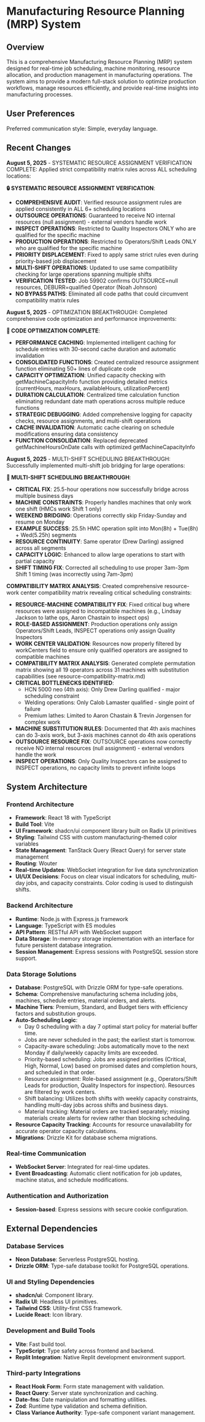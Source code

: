 # Manufacturing Resource Planning (MRP) System

## Overview
This is a comprehensive Manufacturing Resource Planning (MRP) system designed for real-time job scheduling, machine monitoring, resource allocation, and production management in manufacturing operations. The system aims to provide a modern full-stack solution to optimize production workflows, manage resources efficiently, and provide real-time insights into manufacturing processes.

## User Preferences
Preferred communication style: Simple, everyday language.

## Recent Changes

**August 5, 2025** - SYSTEMATIC RESOURCE ASSIGNMENT VERIFICATION COMPLETE: Applied strict compatibility matrix rules across ALL scheduling locations:

**🔒 SYSTEMATIC RESOURCE ASSIGNMENT VERIFICATION**:
- **COMPREHENSIVE AUDIT**: Verified resource assignment rules are applied consistently in ALL 6+ scheduling locations
- **OUTSOURCE OPERATIONS**: Guaranteed to receive NO internal resources (null assignment) - external vendors handle work
- **INSPECT OPERATIONS**: Restricted to Quality Inspectors ONLY who are qualified for the specific machine
- **PRODUCTION OPERATIONS**: Restricted to Operators/Shift Leads ONLY who are qualified for the specific machine
- **PRIORITY DISPLACEMENT**: Fixed to apply same strict rules even during priority-based job displacement
- **MULTI-SHIFT OPERATIONS**: Updated to use same compatibility checking for large operations spanning multiple shifts
- **VERIFICATION TESTED**: Job 59902 confirms OUTSOURCE=null resources, DEBURR=qualified Operator (Noah Johnson)
- **NO BYPASS PATHS**: Eliminated all code paths that could circumvent compatibility matrix rules

**August 5, 2025** - OPTIMIZATION BREAKTHROUGH: Completed comprehensive code optimization and performance improvements:

**🚀 CODE OPTIMIZATION COMPLETE**:
- **PERFORMANCE CACHING**: Implemented intelligent caching for schedule entries with 30-second cache duration and automatic invalidation
- **CONSOLIDATED FUNCTIONS**: Created centralized resource assignment function eliminating 50+ lines of duplicate code
- **CAPACITY OPTIMIZATION**: Unified capacity checking with getMachineCapacityInfo function providing detailed metrics (currentHours, maxHours, availableHours, utilizationPercent)
- **DURATION CALCULATION**: Centralized time calculation function eliminating redundant date math operations across multiple reduce functions
- **STRATEGIC DEBUGGING**: Added comprehensive logging for capacity checks, resource assignments, and multi-shift operations
- **CACHE INVALIDATION**: Automatic cache clearing on schedule modifications ensuring data consistency
- **FUNCTION CONSOLIDATION**: Replaced deprecated getMachineHoursOnDate calls with optimized getMachineCapacityInfo

**August 5, 2025** - MULTI-SHIFT SCHEDULING BREAKTHROUGH: Successfully implemented multi-shift job bridging for large operations:

**🎯 MULTI-SHIFT SCHEDULING BREAKTHROUGH**:
- **CRITICAL FIX**: 25.5-hour operations now successfully bridge across multiple business days
- **MACHINE CONSTRAINTS**: Properly handles machines that only work one shift (HMCs work Shift 1 only)
- **WEEKEND BRIDGING**: Operations correctly skip Friday-Sunday and resume on Monday
- **EXAMPLE SUCCESS**: 25.5h HMC operation split into Mon(8h) + Tue(8h) + Wed(5.25h) segments
- **RESOURCE CONTINUITY**: Same operator (Drew Darling) assigned across all segments
- **CAPACITY LOGIC**: Enhanced to allow large operations to start with partial capacity
- **SHIFT TIMING FIX**: Corrected all scheduling to use proper 3am-3pm Shift 1 timing (was incorrectly using 7am-3pm)

**COMPATIBILITY MATRIX ANALYSIS**: Created comprehensive resource-work center compatibility matrix revealing critical scheduling constraints:
- **RESOURCE-MACHINE COMPATIBILITY FIX**: Fixed critical bug where resources were assigned to incompatible machines (e.g., Lindsay Jackson to lathe ops, Aaron Chastain to inspect ops)
- **ROLE-BASED ASSIGNMENT**: Production operations only assign Operators/Shift Leads, INSPECT operations only assign Quality Inspectors
- **WORK CENTER VALIDATION**: Resources now properly filtered by workCenters field to ensure only qualified operators are assigned to compatible machines
- **COMPATIBILITY MATRIX ANALYSIS**: Generated complete permutation matrix showing all 19 operators across 31 machines with substitution capabilities (see resource-compatibility-matrix.md)
- **CRITICAL BOTTLENECKS IDENTIFIED**: 
  * HCN 5000 neo (4th axis): Only Drew Darling qualified - major scheduling constraint
  * Welding operations: Only Calob Lamaster qualified - single point of failure
  * Premium lathes: Limited to Aaron Chastain & Trevin Jorgensen for complex work
- **MACHINE SUBSTITUTION RULES**: Documented that 4th axis machines can do 3-axis work, but 3-axis machines cannot do 4th axis operations
- **OUTSOURCE RESOURCE FIX**: OUTSOURCE operations now correctly receive NO internal resources (null assignment) - external vendors handle the work
- **INSPECT OPERATIONS**: Only Quality Inspectors can be assigned to INSPECT operations, no capacity limits to prevent infinite loops

## System Architecture

### Frontend Architecture
- **Framework**: React 18 with TypeScript
- **Build Tool**: Vite
- **UI Framework**: shadcn/ui component library built on Radix UI primitives
- **Styling**: Tailwind CSS with custom manufacturing-themed color variables
- **State Management**: TanStack Query (React Query) for server state management
- **Routing**: Wouter
- **Real-time Updates**: WebSocket integration for live data synchronization
- **UI/UX Decisions**: Focus on clear visual indicators for scheduling, multi-day jobs, and capacity constraints. Color coding is used to distinguish shifts.

### Backend Architecture
- **Runtime**: Node.js with Express.js framework
- **Language**: TypeScript with ES modules
- **API Pattern**: RESTful API with WebSocket support
- **Data Storage**: In-memory storage implementation with an interface for future persistent database integration.
- **Session Management**: Express sessions with PostgreSQL session store support.

### Data Storage Solutions
- **Database**: PostgreSQL with Drizzle ORM for type-safe operations.
- **Schema**: Comprehensive manufacturing schema including jobs, machines, schedule entries, material orders, and alerts.
- **Machine Tiers**: Premium, Standard, and Budget tiers with efficiency factors and substitution groups.
- **Auto-Scheduling Logic**:
    - Day 0 scheduling with a day 7 optimal start policy for material buffer time.
    - Jobs are never scheduled in the past; the earliest start is tomorrow.
    - Capacity-aware scheduling: Jobs automatically move to the next Monday if daily/weekly capacity limits are exceeded.
    - Priority-based scheduling: Jobs are assigned priorities (Critical, High, Normal, Low) based on promised dates and completion hours, and scheduled in that order.
    - Resource assignment: Role-based assignment (e.g., Operators/Shift Leads for production, Quality Inspectors for inspection). Resources are filtered by work centers.
    - Shift balancing: Utilizes both shifts with weekly capacity constraints, handling multi-day jobs across shifts and business days.
    - Material tracking: Material orders are tracked separately; missing materials create alerts for review rather than blocking scheduling.
- **Resource Capacity Tracking**: Accounts for resource unavailability for accurate operator capacity calculations.
- **Migrations**: Drizzle Kit for database schema migrations.

### Real-time Communication
- **WebSocket Server**: Integrated for real-time updates.
- **Event Broadcasting**: Automatic client notification for job updates, machine status, and schedule modifications.

### Authentication and Authorization
- **Session-based**: Express sessions with secure cookie configuration.

## External Dependencies

### Database Services
- **Neon Database**: Serverless PostgreSQL hosting.
- **Drizzle ORM**: Type-safe database toolkit for PostgreSQL operations.

### UI and Styling Dependencies
- **shadcn/ui**: Component library.
- **Radix UI**: Headless UI primitives.
- **Tailwind CSS**: Utility-first CSS framework.
- **Lucide React**: Icon library.

### Development and Build Tools
- **Vite**: Fast build tool.
- **TypeScript**: Type safety across frontend and backend.
- **Replit Integration**: Native Replit development environment support.

### Third-party Integrations
- **React Hook Form**: Form state management with validation.
- **React Query**: Server state synchronization and caching.
- **Date-fns**: Date manipulation and formatting utilities.
- **Zod**: Runtime type validation and schema definition.
- **Class Variance Authority**: Type-safe component variant management.